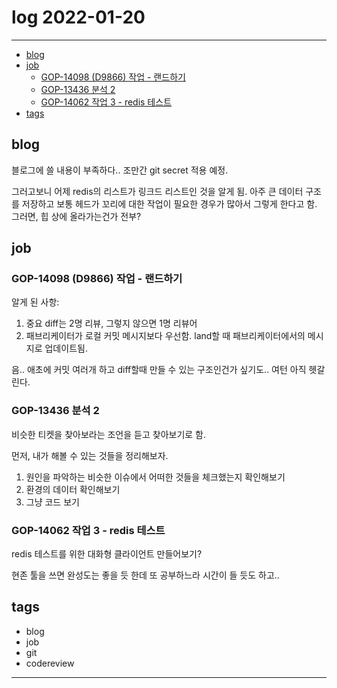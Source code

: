 # log 2022-01-20

--------------------------

- [blog](#blog)
- [job](#job)
  - [GOP-14098 (D9866) 작업 - 랜드하기](#gop-14098-d9866-작업---랜드하기)
  - [GOP-13436 분석 2](#gop-13436-분석-2)
  - [GOP-14062 작업 3 - redis 테스트](#gop-14062-작업-3---redis-테스트)
- [tags](#tags)

## blog

블로그에 쓸 내용이 부족하다..
조만간 git secret 적용 예정.

그러고보니 어제 redis의 리스트가 링크드 리스트인 것을 알게 됨.
아주 큰 데이터 구조를 저장하고 보통 헤드가 꼬리에 대한 작업이 필요한 경우가 많아서 그렇게 한다고 함.
그러면, 힙 상에 올라가는건가 전부?


## job

### GOP-14098 (D9866) 작업 - 랜드하기

알게 된 사항:
1. 중요 diff는 2명 리뷰, 그렇지 않으면 1명 리뷰어
2. 패브리케이터가 로컬 커밋 메시지보다 우선함. land할 때 패브리케이터에서의 메시지로 업데이트됨.

음.. 애초에 커밋 여러개 하고 diff할때 만들 수 있는 구조인건가 싶기도.. 여턴 아직 헷갈린다.


### GOP-13436 분석 2

비슷한 티켓을 찾아보라는 조언을 듣고 찾아보기로 함.

먼저, 내가 해볼 수 있는 것들을 정리해보자.
1. 원인을 파악하는 비슷한 이슈에서 어떠한 것들을 체크했는지 확인해보기
2. 환경의 데이터 확인해보기
3. 그냥 코드 보기

### GOP-14062 작업 3 - redis 테스트

redis 테스트를 위한 대화형 클라이언트 만들어보기?

현존 툴을 쓰면 완성도는 좋을 듯 한데 또 공부하느라 시간이 들 듯도 하고..




## tags
- blog
- job
- git
- codereview

--------------------------

